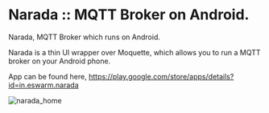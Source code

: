 # Narada :: MQTT Broker on Android.

Narada, MQTT Broker which runs on Android.

Narada is a thin UI wrapper over Moquette, which allows you to run a MQTT broker on your Android
phone. 

App can be found here, https://play.google.com/store/apps/details?id=in.eswarm.narada


![narada_home](https://user-images.githubusercontent.com/381511/181612020-4e580c81-f876-4441-a81e-db9119daf65c.png)
